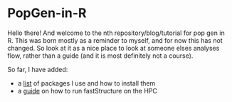 # PopGen-in-R
Hello there! And welcome to the nth repository/blog/tutorial for pop gen in R. This was born mostly as a reminder to myself, and for now this has not changed. So look at it as a nice place to look at someone elses analyses flow, rather than a guide (and it is most definitely not a course).

So far, I have added:

- a [list](https://github.com/MboiTui/PopGen-in-R/blob/main/R_Packages_I_Often_Use.md) of packages I use and how to install them
- a [guide](https://github.com/MboiTui/PopGen-in-R/blob/main/HPC_fastStructure.md) on how to run fastStructure on the HPC
